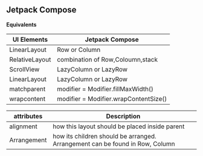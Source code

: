 ## Jetpack Compose

**Equivalents**

| UI Elements      |     Jetpack Compose 				  |
|------------------|------------------------------|
| LinearLayout 	   | Row or Column					            |
| RelativeLayout   | combination of Row,Coloumn,stack	|
| ScrollView 	     | LazyColumn or LazyRow			|
| LinearLayout 	   | LazyColumn or LazyRow			|
| matchparent      | modifier = Modifier.fillMaxWidth()		|
| wrapcontent      | modifier = Modifier.wrapContentSize()		|



| attributes       |     Description				      |
|------------------|------------------------------|
| alignment        | how this layout should be placed inside parent		|
| Arrangement      | how its children should be arranged. Arrangement can be found in Row, Column	|

